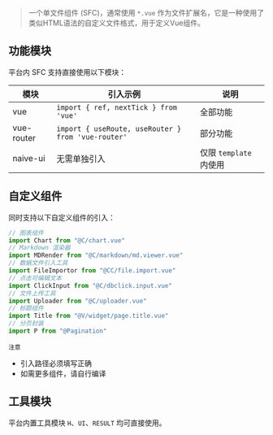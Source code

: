 > 一个单文件组件 (SFC)，通常使用 `*.vue` 作为文件扩展名，它是一种使用了类似HTML语法的自定义文件格式，用于定义Vue组件。

## 功能模块

平台内 SFC 支持直接使用以下模块：

模块|引入示例|说明
-|-|-
vue|`import { ref, nextTick } from 'vue'`|全部功能
vue-router|`import { useRoute, useRouter } from 'vue-router'`|部分功能
naive-ui|无需单独引入|仅限 `template` 内使用

## 自定义组件

同时支持以下自定义组件的引入：

```javascript
// 图表组件
import Chart from "@C/chart.vue"
// Markdown 渲染器
import MDRender from "@C/markdown/md.viewer.vue"
// 数据文件引入工具
import FileImportor from "@CC/file.import.vue"
// 点击可编辑文本
import ClickInput from "@C/dbclick.input.vue"
// 文件上传工具
import Uploader from "@C/uploader.vue"
// 标题组件
import Title from "@V/widget/page.title.vue"
// 分页封装
import P from "@Pagination"
```

`注意`

* 引入路径必须填写正确
* 如需更多组件，请自行编译

## 工具模块

平台内置工具模块 `H`、`UI`、`RESULT` 均可直接使用。
